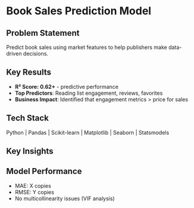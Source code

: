 # Book Sales Prediction Model

## Problem Statement
Predict book sales using market features to help publishers make data-driven decisions.

## Key Results
- **R² Score: 0.62+** - predictive performance
- **Top Predictors**: Reading list engagement, reviews, favorites
- **Business Impact**: Identified that engagement metrics > price for sales

## Tech Stack
Python | Pandas | Scikit-learn | Matplotlib | Seaborn | Statsmodels

## Key Insights


## Model Performance
- MAE: X copies
- RMSE: Y copies  
- No multicollinearity issues (VIF analysis)
